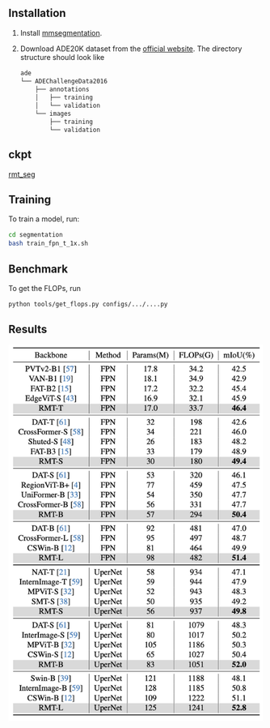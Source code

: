 ## Installation

1. Install [mmsegmentation](https://github.com/open-mmlab/mmsegmentation).

2. Download ADE20K dataset from the [official website](https://groups.csail.mit.edu/vision/datasets/ADE20K/). The directory structure should look like

   ```
   ade
   └── ADEChallengeData2016
       ├── annotations
       │   ├── training
       │   └── validation
       └── images
           ├── training
           └── validation
   ```

## ckpt

[rmt_seg](https://pan.baidu.com/s/19q_dNqPAGnzgCWPBVYTzjg?pwd=vtpe)

## Training

To train a model, run:

```bash
cd segmentation
bash train_fpn_t_1x.sh
```


## Benchmark

To get the FLOPs, run

```bash
python tools/get_flops.py configs/.../....py
```



## Results


![rmt](seg_res.png)